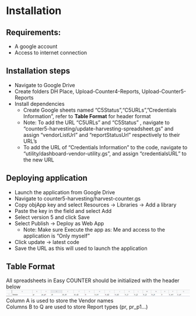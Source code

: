 # Installation 
## Requirements: 
* A google account 
* Access to internet connection 
## Installation steps 
* Navigate to Google Drive 
* Create folders DH Place, Upload-Counter4-Reports, Upload-Counter5-Reports
* Install dependencies 
  *  Create Google sheets named “C5Status”,“C5URLs”,”Credentials Information”, refer to **Table Format** for header format 
  * Note: To add the URL  “C5URLs” and “C5Status” , navigate to “counter5-harvesting/update-harvesting-spreadsheet.gs” and assign “vendorListUrl” and “reportStatusUrl” respectively to their URL’s
  * To add the URL of “Credentials Information” to the code, navigate to “utility/dashboard-vendor-utility.gs”, and assign “credentialsURL” to the new URL
## Deploying application 
* Launch the application from Google Drive 
* Navigate to counter5-harvesting/harvest-counter.gs 
* Copy objApp key and select Resources → Libraries → Add a library
* Paste the key in the field and select Add
* Select version 5 and click Save
* Select Publish → Deploy as Web App 
  * Note: Make sure Execute the app as: Me and access to the application is “Only myself”
* Click update → latest code
* Save the URL as this will used to launch the application

## Table Format
All spreadsheets in Easy COUNTER should be initialized with the header below</br>
![](tableformat.png)
Column A is used to store the Vendor names</br>
Columns B to Q are used to store Report types (pr, pr_p1…)
